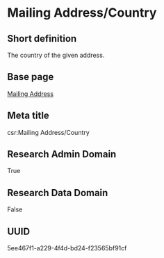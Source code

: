 # Mailing Address/Country
## Short definition
The country of the given address.
## Base page
[Mailing Address](https://github.com/EuroCRIS/CASRAI-Dictionairies/blob/main/Objects/Mailing%20Address.md)
## Meta title
csr:Mailing Address/Country
## Research Admin Domain
True
## Research Data Domain
False
## UUID
5ee467f1-a229-4f4d-bd24-f23565bf91cf
